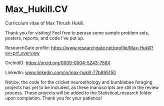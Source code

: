 # Max_Hukill.CV
Curriculum vitae of Max Thrush Hukill.

Thank you for visiting! Feel free to peruse some sample problem sets, posters, reports, and code I've put up.

ResearchGate profile: https://www.researchgate.net/profile/Max-Hukill?ev=prf_overview

OrchidID: https://orcid.org/0009-0004-5243-756X

LinkedIn: www.linkedin.com/in/max-hukill-77b895150

Notice, the code for the cricket neuroethology and bumblebee foraging projects has yet to be included, as these manuscripts are still in the review process. These projects will be added to the Statistical_research folder upon completion. Thank you for your patience!
